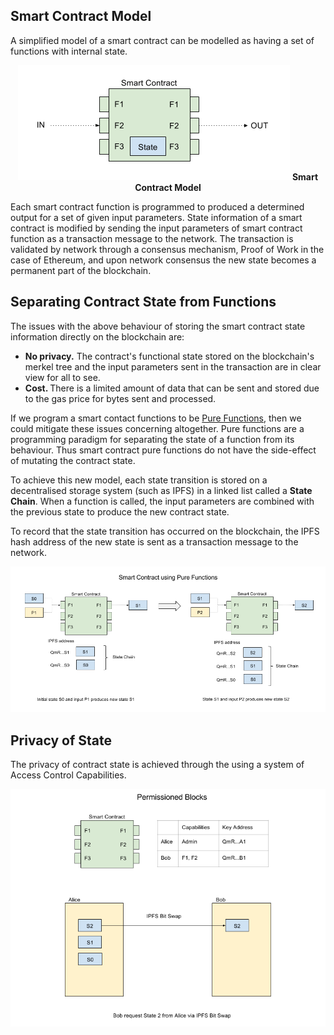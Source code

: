 ## Smart Contract Model

A simplified model of a smart contract can be modelled as having a set of functions with internal state.

<p align="center">
<img src="/images/smart-contract-model.png">
<b>Smart Contract Model</b>
</p>


Each smart contract function is programmed to produced a determined output for a set of given input parameters.
State information of a smart contract is modified by sending the input parameters of smart contract function as a transaction message to the network. The transaction is
validated by network through a consensus mechanism, Proof of Work in the case of Ethereum, and upon network consensus the new state becomes a permanent
part of the blockchain.

## Separating Contract State from Functions
  
The issues with the above behaviour of storing the smart contract state information directly on the blockchain are:

- <b> No privacy.</b> The contract's functional state stored on the blockchain's merkel tree and the input parameters sent in the transaction are in clear view for all to see.
- <b> Cost. </b> There is a limited amount of data that can be sent and stored due to the gas price for bytes sent and processed.

If we program a smart contact functions to be [Pure Functions](https://en.wikipedia.org/wiki/Pure_function), then
we could mitigate these issues concerning altogether. Pure functions are a programming paradigm for separating the state of a function from its behaviour. Thus smart contract pure functions do not have the side-effect of mutating the contract state.

To achieve this new model, each state transition is stored on a decentralised storage system (such as IPFS) in a linked list called a <b>State Chain</b>.
When a function is called, the input parameters are combined with the previous state to produce the new contract state.

To record that the state transition has occurred on the blockchain, the IPFS hash address of the new state is sent as a transaction message to the network.

![PureFunctions](/images/smart-contract-using-pure-functions.png)


## Privacy of State 

The privacy of contract state is achieved through the using a system of Access Control Capabilities.   

![permissioned-blocks-capabilities](/images/permissioned-blocks-capabilities.png)

